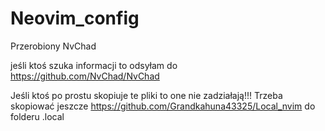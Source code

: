 # Neovim_config

Przerobiony NvChad

jeśli ktoś szuka informacji to odsyłam do https://github.com/NvChad/NvChad


Jeśli ktoś po prostu skopiuje te pliki to one nie zadziałają!!!
Trzeba skopiować jeszcze https://github.com/Grandkahuna43325/Local_nvim do folderu .local
